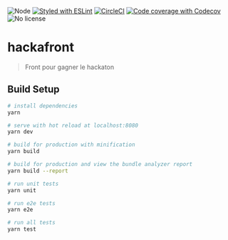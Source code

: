 ![Node](https://img.shields.io/badge/node-9.11.1-brightgreen.svg)
[![Styled with ESLint](https://img.shields.io/badge/styled%20with-eslint-brightgreen.svg)](https://github.com/eslint/eslint)
[![CircleCI](https://img.shields.io/circleci/project/github/socialement-competents/hackafront.svg)](https://circleci.com/gh/socialement-competents/hackafront)
[![Code coverage with Codecov](https://img.shields.io/codecov/c/github/socialement-competents/hackafront.svg)](https://codecov.io/gh/socialement-competents/hackafront)
![No license](https://img.shields.io/github/license/socialement-competents/hackafront.svg)

# hackafront

> Front pour gagner le hackaton

## Build Setup

``` bash
# install dependencies
yarn

# serve with hot reload at localhost:8080
yarn dev

# build for production with minification
yarn build

# build for production and view the bundle analyzer report
yarn build --report

# run unit tests
yarn unit

# run e2e tests
yarn e2e

# run all tests
yarn test
```
